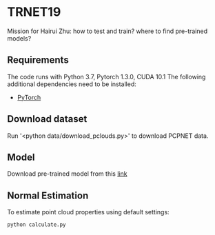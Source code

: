 # TRNET19

Mission for Hairui Zhu:
  how to test and train? 
  where to find pre-trained models?

## Requirements

The code runs with Python 3.7, Pytorch 1.3.0, CUDA 10.1 The following additional dependencies need to be installed:

* [PyTorch](https://pytorch.org/)


## Download dataset

Run '<python data/download_pclouds.py>' to download PCPNET data.

## Model

Download pre-trained model from this [link]()

## Normal Estimation

To estimate point cloud properties using default settings:
```
python calculate.py
```



